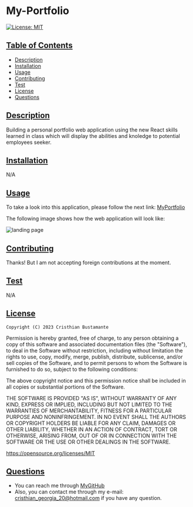 # My-Portfolio

[![License: MIT](https://img.shields.io/badge/License-MIT-yellow.svg)](https://opensource.org/licenses/MIT)  
  
    
## [Table of Contents](#table-of-contents)

- [Description](#description)
- [Installation](#installation)
- [Usage](#usage)
- [Contributing](#contributing)
- [Test](#test)
- [License](#license)
- [Questions](#questions)

## [Description](#table-of-contents)

Building a personal portfolio web application using the new React skills learned in class which will display the abilities and knoledge to potential employees seeker.

## [Installation](#table-of-contents)

N/A

## [Usage](#table-of-contents)
    
To take a look into this application, please follow the next link: [MyPortfolio](https://luffykun20.github.io/my-react-portfolio/) 

The following image shows how the web application will look like:

![landing page]()
    
## [Contributing](#table-of-contents)

  Thanks! But I am not accepting foreign contributions at the moment.

## [Test](#table-of-contents)

N/A



## [License](#table-of-contents)


    Copyright (C) 2023 Cristhian Bustamante

   Permission is hereby granted, free of charge, to any person obtaining a copy of this software and associated documentation files (the "Software"), to deal in the Software without restriction, including without limitation the rights to use, copy, modify, merge, publish, distribute, sublicense, and/or sell copies of the Software, and to permit persons to whom the Software is furnished to do so, subject to the following conditions:

   The above copyright notice and this permission notice shall be included in all copies or substantial portions of the Software.

   THE SOFTWARE IS PROVIDED "AS IS", WITHOUT WARRANTY OF ANY KIND, EXPRESS OR IMPLIED, INCLUDING BUT NOT LIMITED TO THE WARRANTIES OF MERCHANTABILITY, FITNESS FOR A PARTICULAR PURPOSE AND NONINFRINGEMENT. IN NO EVENT SHALL THE AUTHORS OR COPYRIGHT HOLDERS BE LIABLE FOR ANY CLAIM, DAMAGES OR OTHER LIABILITY, WHETHER IN AN ACTION OF CONTRACT, TORT OR OTHERWISE, ARISING FROM, OUT OF OR IN CONNECTION WITH THE SOFTWARE OR THE USE OR OTHER DEALINGS IN THE SOFTWARE.       
   
   https://opensource.org/licenses/MIT
        
## [Questions](#table-of-contents)

- You can reach me through [MyGitHub](https://github.com/Luffykun20)
- Also, you can contact me through my e-mail: [cristhian_georgia_20@hotmail.com](mailto:cristhian_georgia_20@hotmail.com) if you have any question.